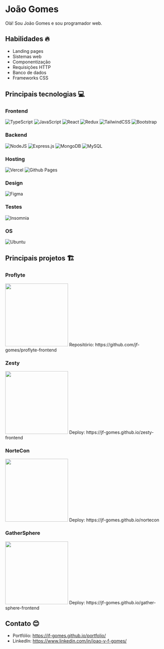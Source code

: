 # João Gomes

Olá! Sou João Gomes e sou programador web.

## Habilidades 🔥

 - Landing pages
 - Sistemas web
 - Componentização
 - Requisições HTTP
 - Banco de dados
 - Frameworks CSS

## Principais tecnologias 💻

### Frontend
![TypeScript](https://img.shields.io/badge/typescript-%23007ACC.svg?style=for-the-badge&logo=typescript&logoColor=white)
![JavaScript](https://img.shields.io/badge/javascript-%23323330.svg?style=for-the-badge&logo=javascript&logoColor=%23F7DF1E)
![React](https://img.shields.io/badge/react-%2320232a.svg?style=for-the-badge&logo=react&logoColor=%2361DAFB)
![Redux](https://img.shields.io/badge/redux-%23593d88.svg?style=for-the-badge&logo=redux&logoColor=white)
![TailwindCSS](https://img.shields.io/badge/tailwindcss-%2338B2AC.svg?style=for-the-badge&logo=tailwind-css&logoColor=white)
![Bootstrap](https://img.shields.io/badge/bootstrap-%238511FA.svg?style=for-the-badge&logo=bootstrap&logoColor=white)

### Backend
![NodeJS](https://img.shields.io/badge/node.js-6DA55F?style=for-the-badge&logo=node.js&logoColor=white)
![Express.js](https://img.shields.io/badge/express.js-%23404d59.svg?style=for-the-badge&logo=express&logoColor=%2361DAFB)
![MongoDB](https://img.shields.io/badge/MongoDB-%234ea94b.svg?style=for-the-badge&logo=mongodb&logoColor=white)
![MySQL](https://img.shields.io/badge/mysql-4479A1.svg?style=for-the-badge&logo=mysql&logoColor=white)

### Hosting
![Vercel](https://img.shields.io/badge/vercel-%23000000.svg?style=for-the-badge&logo=vercel&logoColor=white)
![Github Pages](https://img.shields.io/badge/github%20pages-121013?style=for-the-badge&logo=github&logoColor=white)

### Design
![Figma](https://img.shields.io/badge/figma-%23F24E1E.svg?style=for-the-badge&logo=figma&logoColor=white)

### Testes
![Insomnia](https://img.shields.io/badge/Insomnia-black?style=for-the-badge&logo=insomnia&logoColor=5849BE)

### OS
![Ubuntu](https://img.shields.io/badge/Ubuntu-E95420?style=for-the-badge&logo=ubuntu&logoColor=white)

## Principais projetos 🏗️

### Proflyte
<img src="https://i.imgur.com/kbsda7s.jpg" width="200" height="200" />
Repositório: https://github.com/jf-gomes/proflyte-frontend

### Zesty
<img src="https://i.imgur.com/k9FDJNO.png" width="200" height="200" />
Deploy: https://jf-gomes.github.io/zesty-frontend

### NorteCon
<img src="https://i.imgur.com/GkJnlEZ.png" width="200" height="200" />
Deploy: https://jf-gomes.github.io/nortecon

### GatherSphere
<img src="https://i.imgur.com/ED3YYbK.jpg" width="200" height="200" />
Deploy: https://jf-gomes.github.io/gather-sphere-frontend

## Contato 😊
- Portfólio: https://jf-gomes.github.io/portfolio/
- LinkedIn: https://www.linkedin.com/in/joao-v-f-gomes/

<!---
jf-gomes/jf-gomes is a ✨ special ✨ repository because its `README.md` (this file) appears on your GitHub profile.
You can click the Preview link to take a look at your changes.
--->

